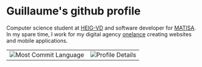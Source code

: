 # Guillaume's github profile

Computer science student at [HEIG-VD](https://heig-vd.ch) and software developer for [MATISA](https://matisa.ch). In my spare time, I work for my digital agency [onelance](https://onelance.ch) creating websites and mobile applications.

<table>
    <tr>
        <td>
            <img src="http://github-profile-summary-cards.vercel.app/api/cards/most-commit-language?username=grinlemon&theme=gotham" alt="Most Commit Language">
        </td>
        <td>
            <img src="http://github-profile-summary-cards.vercel.app/api/cards/profile-details?username=grinlemon&theme=gotham" alt="Profile Details">
        </td>
    </tr>
</table>
